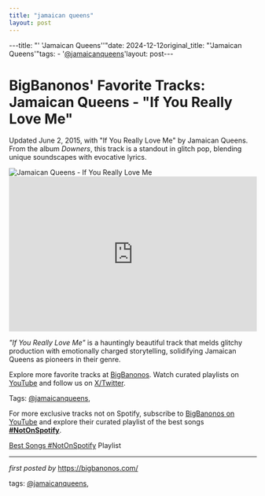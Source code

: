 ```yaml
---
title: "jamaican queens"
layout: post
---
```

---title: "' 'Jamaican Queens''"date: 2024-12-12original_title: "'Jamaican Queens'"tags:  - '[@jamaicanqueens](/tags/jamaicanqueens/)'layout: post---<!-- Post Title --><h1 >BigBanonos' Favorite Tracks: Jamaican Queens - "If You Really Love Me"</h1> <!-- Introductory Text --><p >Updated June 2, 2015, with "If You Really Love Me" by Jamaican Queens. From the album *Downers*, this track is a standout in glitch pop, blending unique soundscapes with evocative lyrics.</p> <!-- Featured Image --><div > <img src="https://images.genius.com/86e6659e709dfa9d9e3c224f05df1fbf.413x413x1.jpg" alt="Jamaican Queens - If You Really Love Me" /></div> <!-- YouTube Video Embed --><div > <iframe width="100%" height="315" src="https://www.youtube.com/embed/Y3NkmwfK4uQ" title="Jamaican Queens - If You Really Love Me" frameborder="0" allow="accelerometer; autoplay; encrypted-media; gyroscope; picture-in-picture; web-share" referrerpolicy="strict-origin-when-cross-origin" allowfullscreen></iframe></div> <!-- Song Information --><div > <p><em>"If You Really Love Me"</em> is a hauntingly beautiful track that melds glitchy production with emotionally charged storytelling, solidifying Jamaican Queens as pioneers in their genre.</p></div> <!-- Footer Links --><div > <p>Explore more favorite tracks at <a href="https://bigbanonos.com/" target="_blank">BigBanonos</a>. Watch curated playlists on <a href="https://www.youtube.com/[@BigBanonos](/tags/BigBanonos/)" target="_blank">YouTube</a> and follow us on <a href="https://x.com/bigbanonos" target="_blank">X/Twitter</a>.</p></div> <!-- Tags --><p >Tags: [@jamaicanqueens](/tags/jamaicanqueens/),</p><!--Subscribe and Playlist Links--><div>    <p>For more exclusive tracks not on Spotify, subscribe to <a href="https://www.youtube.com/[@BigBanonos](/tags/BigBanonos/)" target="_blank">BigBanonos on YouTube</a> and explore their curated playlist of the best songs <strong>[#NotOnSpotify](/tags/NotOnSpotify/)</strong>.</p>    <p><a href="https://www.youtube.com/playlist?list=PLtuNtuTatqI0kFahUCbtbfenC_ET5O_tr" target="_blank">Best Songs [#NotOnSpotify](/tags/NotOnSpotify/) Playlist<br /></a></p></div><hr /><p><em>first posted by</em> <a href="https://bigbanonos.com/" rel="noopener" target="_new">https://bigbanonos.com/</a></p><p>tags: [@jamaicanqueens](/tags/jamaicanqueens/),</p>